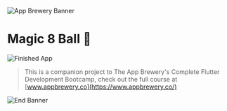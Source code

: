 ![App Brewery Banner](https://github.com/londonappbrewery/Images/blob/master/AppBreweryBanner.png)


# Magic 8 Ball 🎱

 

 ![Finished App](https://github.com/londonappbrewery/Images/blob/master/8-ball-flutter-gif.gif)


>This is a companion project to The App Brewery's Complete Flutter Development Bootcamp, check out the full course at [www.appbrewery.co](https://www.appbrewery.co/)

![End Banner](https://github.com/londonappbrewery/Images/blob/master/readme-end-banner.png)
